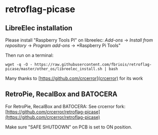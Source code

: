# retroflag-picase

## LibreElec installation

Please install "Raspberry Tools PI" on libreelec:
*Add-ons* -> *Install from repository* -> *Program add-ons* -> *Raspberry Pi Tools"

Then run on a terminal: 
```
wget -q -O - https://raw.githubusercontent.com/fbriois/retroflag-picase/master/other_os/libreelec_install.sh | bash
```

Many thanks to [https://github.com/crcerror](crcerror) for its work

## RetroPie, RecalBox and BATOCERA

For RetroPie, RecalBox and BATOCERA:
See crcerror fork: [https://github.com/crcerror/retroflag-picase](https://github.com/crcerror/retroflag-picase)

Make sure "SAFE SHUTDOWN" on PCB is set to ON position.
